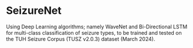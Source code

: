 # SeizureNet
Using Deep Learning algorithms; namely WaveNet and Bi-Directional LSTM for multi-class classification of seizure types, to be trained and tested on the TUH Seizure Corpus (TUSZ v2.0.3) dataset (March 2024).
